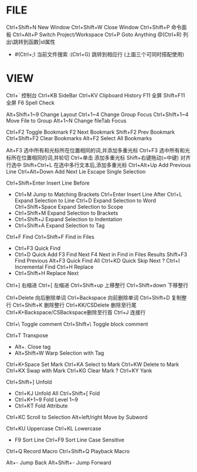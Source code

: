# FILE

Ctrl+Shift+N                New Window
Ctrl+Shift+W                Close Window
Ctrl+Shift+P                命令面板
Ctrl+Alt+P                  Switch Project/Workspace
Ctrl+P                      Goto Anything
    @(Ctrl+R)                   列出\跳转到函数|id属性
*   #(Ctrl+;)                   当前文件搜索
    :(Ctrl+G)                   跳转到相应行
    (上面三个可同时搭配使用)

# VIEW

Ctrl+`                      控制台
Ctrl+KB                     SideBar
Ctrl+KV                     Clipboard History
F11                         全屏
Shift+F11                   全屏
F6                          Spell Check

Alt+Shift+1~9               Change Layout
Ctrl+1~4                    Change Group Focus
Ctrl+Shift+1~4              Move File to Group
Alt+1~N                     Change fileTab Focus

Ctrl+F2                     Toggle Bookmark
F2                          Next Bookmark
Shift+F2                    Prev Bookmark
Ctrl+Shift+F2               Clear Bookmarks
Alt+F2                      Select All Bookmarks

Alt+F3                      选中所有和光标所在位置相同的词,并添加多重光标
Ctrl+F3                     选中所有和光标所在位置相同的词,并轮切
Ctrl+单击                   添加多重光标
Shift+右键拖动(=中键)       对齐行选中
Shift+Ctrl+L                在选中多行文本后,添加多重光标
Ctrl+Alt+Up                 Add Previous Line
Ctrl+Alt+Down               Add Next Lie
Escape                      Single Selection

Ctrl+Shift+Enter            Insert Line Before
*   Ctrl+M                  Jump to Matching Brackets
Ctrl+Enter                  Insert Line After
Ctrl+L                      Expand Selection to Line
Ctrl+D                      Expand Selection to Word
Ctrl+Shift+Space            Expand Selection to Scope
*   Ctrl+Shift+M            Expand Selection to Brackets
*   Ctrl+Shift+J            Expand Selection to Indentation
*   Ctrl+Shift+A            Expand Selection to Tag

Ctrl+F                      Find
Ctrl+Shift+F                Find in Files
*   Ctrl+F3                 Quick Find
*   Ctrl+D                  Quick Add
F3                          Find Next
F4                          Next in Find in Files Results
Shift+F3                    Find Previous
Alt+F3                      Quick Find All
Ctrl+KD                     Quick Skip Next
?   Ctrl+I                  Incremental Find
Ctrl+H                      Replace
*   Ctrl+Shift+H            Replace Next


Ctrl+]                      右缩进
Ctrl+[                      左缩进
Ctrl+Shift+up               上移整行
Ctrl+Shift+down             下移整行

Ctrl+Delete                 向后删除单词
Ctrl+Backspace              向前删除单词
Ctrl+Shift+D                复制整行
Ctrl+Shift+K                删除整行
Ctrl+KK/CSDelete            删除至行尾
Ctrl+K+Backspace/CSBackspace删除至行首
Ctrl+J                      连接行

Ctrl+\                      Toggle comment
Ctrl+Shift+\                Toggle block comment

Ctrl+T                      Transpose

*   Alt+.                   Close tag
*   Alt+Shift+W             Warp Selection with Tag

Ctrl+K+Space                Set Mark
Ctrl+KA                     Select to Mark
Ctrl+KW                     Delete to Mark
Ctrl+KX                     Swap with Mark
Ctrl+KG                     Clear Mark
?   Ctrl+KY                 Yank

Ctrl+Shift+]                Unfold
*   Ctrl+KJ                 Unfold All
Ctrl+Shift+[                Fold
*   Ctrl+K+1~9              Fold Level 1~9
*   Ctrl+KT                 Fold Attribute

Ctrl+KC                     Scroll to Selection
Alt+left/right              Move by Subword

Ctrl+KU                     Uppercase
Ctrl+KL                     Lowercase

*   F9                      Sort Line
Ctrl+F9                     Sort Line Case Sensitive

Ctrl+Q                      Record Macro
Ctrl+Shift+Q                Playback Macro

Alt+-                       Jump Back
Alt+Shift+-                 Jump Forward